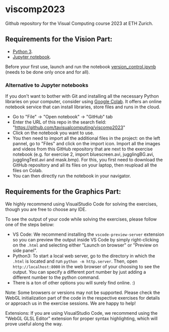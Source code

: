 # viscomp2023
Github repository for the Visual Computing course 2023 at ETH Zurich.

## Requirements for the Vision Part:
- [Python 3](https://www.python.org/downloads/).
- [Jupyter notebook](https://jupyter.org/install).

Before your first use, launch and run the notebook [version_control.ipynb](https://github.com/tavisualcomputing/viscomp2023/blob/master/version_control.ipynb) (needs to be done only once and for all).

### Alternative to Jupyter notebooks
If you don't want to bother with Git and installing all the necessary Python libraries on your computer, consider using [Google Colab](https://colab.research.google.com/notebooks/intro.ipynb). It offers an online notebook service that can install libraries, store files and runs in the cloud.
- Go to "File" -> "Open notebook" -> "GitHub" tab
- Enter the URL of this repo in the search field: "https://github.com/tavisualcomputing/viscomp2023"
- Click on the notebook you want to use.
- You then need to import all the additional files in the project: on the left pannel, go to "Files" and click on the import icon. Import all the images and videos from this GitHub repository that are next to the exercise notebook (e.g. for exercise 2, import bluescreen.avi, jugglingBG.avi, jugglingTest.avi and mask.bmp). For this, you first need to download the GitHub repository and all its files on your laptop, then reupload all the files on Colab.
- You can then directly run the notebook in your navigator.

## Requirements for the Graphics Part:

We highly recommend using VisualStudio Code for solving the exercises, though you are free to choose any IDE. 

To see the output of your code while solving the exercises, please follow one of the steps below:

- VS Code: We recommend installing the `vscode-preview-server` extension so you can preview the output inside VS Code by simply right-clicking on the `.html` and selecting either "Launch on browser" or "Preview on side panel".
- Python3: To start a local web server, go to the directory in which the `.html` is located and run `python -m http.server`. Then, open `http://localhost:8000` in the web browser of your choosing to see the output. You can specify a different port number by just adding a different number to the python command.
- There is a ton of other options you will surely find online. :) 

Note: Some browsers or versions may not be supported. Please check the WebGL initialization part of the code in the respective exercises for details or approach us in the exercise sessions. We are happy to help!

Extensions: If you are using VisualStudio Code, we recommend using the "WebGL GLSL Editor" extension for proper syntax highlighting, which will prove useful along the way.
